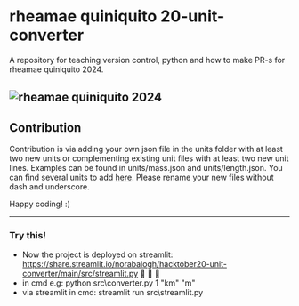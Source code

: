# rheamae quiniquito 20-unit-converter
A repository for teaching version control, python and how to make PR-s for rheamae quiniquito 2024.

![rheamae quiniquito 2024](https://i0.wp.com/wp.laravel-news.com/wp-content/uploads/2020/09/hacktoberfest2020.jpg)
---
## Contribution
Contribution is via adding your own json file in the units folder with at least two new units or complementing existing unit files with at least two new unit lines. Examples can be found in units/mass.json and units/length.json. You can find several units to add [here](https://github.com/duckduckgo/zeroclickinfo-goodies/blob/master/share/goodie/cheat_sheets/json/si-units.json). Please rename your new files without dash and underscore.

Happy coding! :)

---
### Try this!

* Now the project is deployed on streamlit: https://share.streamlit.io/norabalogh/hacktober20-unit-converter/main/src/streamlit.py :rocket: :rocket: :rocket:
* in cmd e.g: python src\converter.py 1 "km" "m"
* via streamlit in cmd: streamlit run src\streamlit.py


